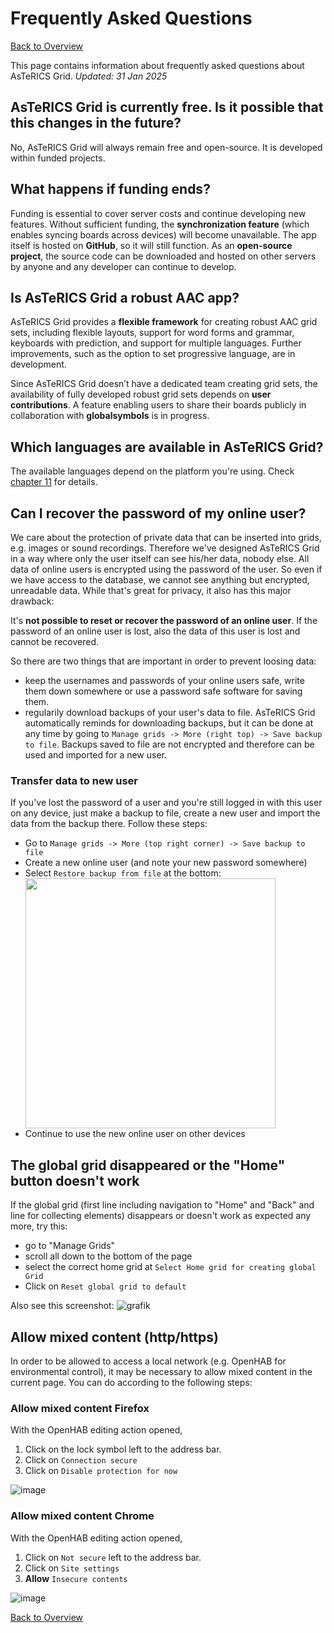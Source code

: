 # Frequently Asked Questions

[Back to Overview](README.md)

This page contains information about frequently asked questions about AsTeRICS Grid.
*Updated: 31 Jan 2025*

## AsTeRICS Grid is currently free. Is it possible that this changes in the future?
No, AsTeRICS Grid will always remain free and open-source. It is developed within funded projects.

## What happens if funding ends?

Funding is essential to cover server costs and continue developing new features. Without sufficient funding, the **synchronization feature** (which enables syncing boards across devices) will become unavailable. The app itself is hosted on **GitHub**, so it will still function. As an **open-source project**, the source code can be downloaded and hosted on other servers by anyone and any developer can continue to develop.

## Is AsTeRICS Grid a robust AAC app?

AsTeRICS Grid provides a **flexible framework** for creating robust AAC grid sets, including flexible layouts, support for word forms and grammar, keyboards with prediction, and support for multiple languages. Further improvements, such as the option to set progressive language, are in development.  

Since AsTeRICS Grid doesn’t have a dedicated team creating grid sets, the availability of fully developed robust grid sets depends on **user contributions**. A feature enabling users to share their boards publicly in collaboration with **globalsymbols** is in progress.

## Which languages are available in AsTeRICS Grid?

The available languages depend on the platform you're using. Check [chapter 11](11_voices.md) for details.  

## Can I recover the password of my online user?
We care about the protection of private data that can be inserted into grids, e.g. images or sound recordings. Therefore we've designed AsTeRICS Grid in a way where only the user itself can see his/her data, nobody else. All data of online users is encrypted using the password of the user. So even if we have access to the database, we cannot see anything but encrypted, unreadable data. While that's great for privacy, it also has this major drawback:

It's **not possible to reset or recover the password of an online user**. If the password of an online user is lost, also the data of this user is lost and cannot be recovered.

So there are two things that are important in order to prevent loosing data:
* keep the usernames and passwords of your online users safe, write them down somewhere or use a password safe software for saving them.
* regularily download backups of your user's data to file. AsTeRICS Grid automatically reminds for downloading backups, but it can be done at any time by going to `Manage grids -> More (right top) -> Save backup to file`. Backups saved to file are not encrypted and therefore can be used and imported for a new user.

### Transfer data to new user
If you've lost the password of a user and you're still logged in with this user on any device, just make a backup to file, create a new user and import the data from the backup there. Follow these steps:
* Go to `Manage grids -> More (top right corner) -> Save backup to file`
* Create a new online user (and note your new password somewhere)
* Select `Restore backup from file` at the bottom: <div><img src="https://github.com/asterics/AsTeRICS-Grid/assets/2537025/9333ef5c-899b-458e-8ad5-f142e6c20098" width="400"/></div>
* Continue to use the new online user on other devices

## The global grid disappeared or the "Home" button doesn't work
If the global grid (first line including navigation to "Home" and "Back" and line for collecting elements) disappears or doesn't work as expected any more, try this:
* go to "Manage Grids"
* scroll all down to the bottom of the page
* select the correct home grid at `Select Home grid for creating global Grid`
* Click on `Reset global grid to default`

Also see this screenshot:
![grafik](https://user-images.githubusercontent.com/2537025/235093846-96ec29f7-267f-42b0-8181-d5d6612adffa.png)

## Allow mixed content (http/https)

In order to be allowed to access a local network (e.g. OpenHAB for environmental control), it may be necessary to allow mixed content in the current page.
You can do according to the following steps:

### Allow mixed content Firefox
With the OpenHAB editing action opened,

1. Click on the lock symbol left to the address bar.
2. Click on ```Connection secure```
3. Click on ```Disable protection for now```

![image](https://github.com/asterics/AsTeRICS-Grid/assets/4621810/840d4f6d-20c1-4406-a0c8-0cbd77d5d2f9)

### Allow mixed content Chrome
With the OpenHAB editing action opened, 

1. Click on ```Not secure``` left to the address bar.
2. Click on ```Site settings```
3. **Allow** ```Insecure contents```

![image](https://github.com/asterics/AsTeRICS-Grid/assets/4621810/8bbe29a5-e5bd-4ece-bd28-ae4bb3c0e0b3)

[Back to Overview](README.md)